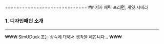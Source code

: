 <HeadFirst Design Patterns>
=============================
## 저자 에릭 프리먼, 케잇 시에라

### 1. 디자인패턴 소개
---
₩₩₩
  SimUDuck
  조는 상속에 대해서 생각을 해봅니다...
₩₩₩
  
